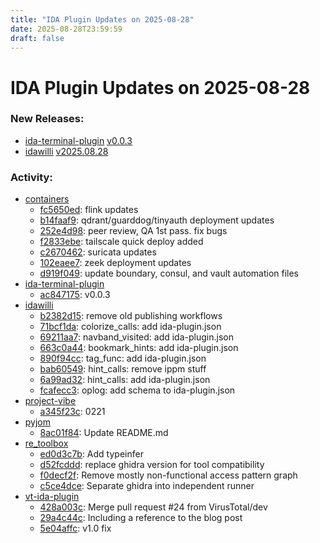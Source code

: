 ```yaml
---
title: "IDA Plugin Updates on 2025-08-28"
date: 2025-08-28T23:59:59
draft: false
---
```


# IDA Plugin Updates on 2025-08-28

### New Releases:
  - [ida-terminal-plugin](https://github.com/HexRaysSA/ida-terminal-plugin) [v0.0.3](https://github.com/HexRaysSA/ida-terminal-plugin/releases/tag/v0.0.3)
  - [idawilli](https://github.com/williballenthin/idawilli) [v2025.08.28](https://github.com/williballenthin/idawilli/releases/tag/v2025.08.28)

### Activity:
  - [containers](https://github.com/robert-iw3/containers)
    - [fc5650ed](https://github.com/robert-iw3/containers/commit/fc5650edd47ff25b63c89cb1006df36aa3d5d9d4): flink updates
    - [b14faaf9](https://github.com/robert-iw3/containers/commit/b14faaf9eb9f2e1e4111ca3064953ff34733e9b2): qdrant/guarddog/tinyauth deployment updates
    - [252e4d98](https://github.com/robert-iw3/containers/commit/252e4d9807900763945889f3301b4ebddc316b66): peer review, QA 1st pass.  fix bugs
    - [f2833ebe](https://github.com/robert-iw3/containers/commit/f2833ebefa68cb9c510874ac09add0f958451385): tailscale quick deploy added
    - [c2670462](https://github.com/robert-iw3/containers/commit/c2670462b9e4e2f57c695c227160c27ba6f3b6e9): suricata updates
    - [102eaee7](https://github.com/robert-iw3/containers/commit/102eaee7f2a2af17515158830c7588736d0c940a): zeek deployment updates
    - [d919f049](https://github.com/robert-iw3/containers/commit/d919f0491b6f3347e55aa12064a70a0bffe2d5d2): update boundary, consul, and vault automation files
  - [ida-terminal-plugin](https://github.com/HexRaysSA/ida-terminal-plugin)
    - [ac847175](https://github.com/HexRaysSA/ida-terminal-plugin/commit/ac84717546d377ed2b11b77930539343a8ceea9f): v0.0.3
  - [idawilli](https://github.com/williballenthin/idawilli)
    - [b2382d15](https://github.com/williballenthin/idawilli/commit/b2382d1564ce13ff73a448b9c100a46296e46874): remove old publishing workflows
    - [71bcf1da](https://github.com/williballenthin/idawilli/commit/71bcf1da1843785e67400065baa733a406939143): colorize_calls: add ida-plugin.json
    - [69211aa7](https://github.com/williballenthin/idawilli/commit/69211aa7c7b53a8da307f3e509cbba0b815e277d): navband_visited: add ida-plugin.json
    - [663c0a44](https://github.com/williballenthin/idawilli/commit/663c0a44932f3b35a46d391b4686ec2911dd81e0): bookmark_hints: add ida-plugin.json
    - [890f94cc](https://github.com/williballenthin/idawilli/commit/890f94cc89842f9ed4aa41bce50cc31ab9e32ff0): tag_func: add ida-plugin.json
    - [bab60549](https://github.com/williballenthin/idawilli/commit/bab6054958175a56a0ec9864bb7e529e2e4aa684): hint_calls: remove ippm stuff
    - [6a99ad32](https://github.com/williballenthin/idawilli/commit/6a99ad325e24ab97e518aa5a623434bc7e1a50af): hint_calls: add ida-plugin.json
    - [fcafecc3](https://github.com/williballenthin/idawilli/commit/fcafecc39175a50023bbad1ea72df76f6711661d): oplog: add schema to ida-plugin.json
  - [project-vibe](https://github.com/jhdkrwmc/project-vibe)
    - [a345f23c](https://github.com/jhdkrwmc/project-vibe/commit/a345f23c0b25e3ded2872612b95deafaa9e14621): 0221
  - [pyjom](https://github.com/James4Ever0/pyjom)
    - [8ac01f84](https://github.com/James4Ever0/pyjom/commit/8ac01f8490c7cf0760763a92dc2fd40f2161974e): Update README.md
  - [re_toolbox](https://github.com/IoMT-Lab/re_toolbox)
    - [ed0d3c7b](https://github.com/IoMT-Lab/re_toolbox/commit/ed0d3c7b4f39b17a4a6e46152192c08ff991735a): Add typeinfer
    - [d52fcddd](https://github.com/IoMT-Lab/re_toolbox/commit/d52fcddd805840dc847f415a639dcce964d1e0ba): replace ghidra version for tool compatibility
    - [f0decf2f](https://github.com/IoMT-Lab/re_toolbox/commit/f0decf2f4ea32c46bbeaee7955840bf954bb42b9): Remove mostly non-functional access pattern graph
    - [c5ce4dce](https://github.com/IoMT-Lab/re_toolbox/commit/c5ce4dce0cbe79fe03229b859236d8f53edf5783): Separate ghidra into independent runner
  - [vt-ida-plugin](https://github.com/VirusTotal/vt-ida-plugin)
    - [428a003c](https://github.com/VirusTotal/vt-ida-plugin/commit/428a003ce1f0a0acb86233e57e576877ab76ba61): Merge pull request #24 from VirusTotal/dev
    - [29a4c44c](https://github.com/VirusTotal/vt-ida-plugin/commit/29a4c44c86557a8609bab200a6deef77bb45049b): Including a reference to the blog post
    - [5e04affc](https://github.com/VirusTotal/vt-ida-plugin/commit/5e04affcbe3b28d4ff699dee0ecf4ad5f38b69fa): v1.0 fix
